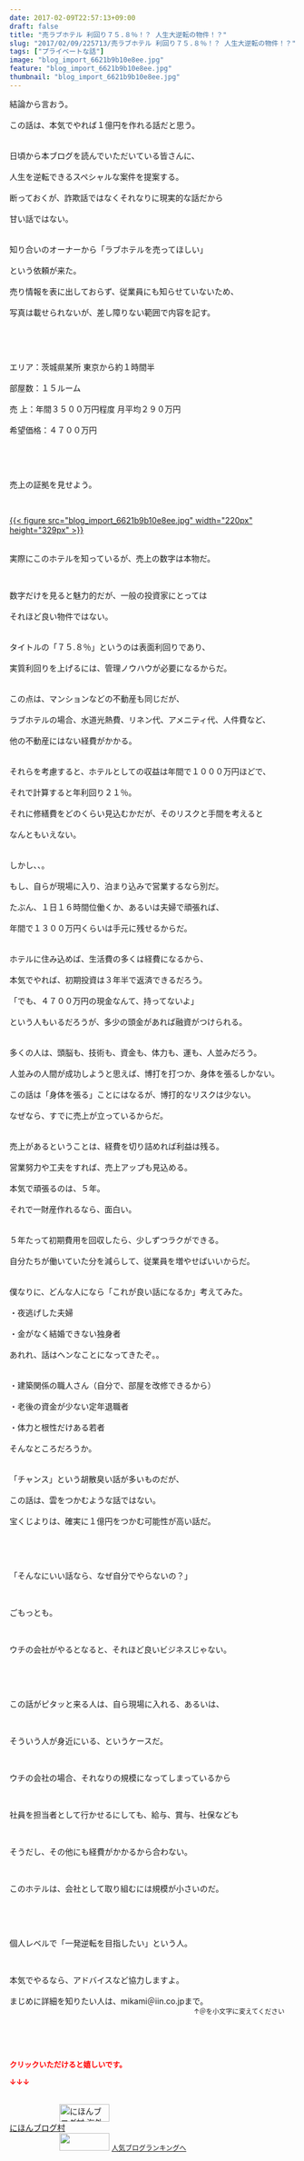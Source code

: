 ```yaml
---
date: 2017-02-09T22:57:13+09:00
draft: false
title: "売ラブホテル 利回り７５.８％！？ 人生大逆転の物件！？"
slug: "2017/02/09/225713/売ラブホテル 利回り７５.８％！？ 人生大逆転の物件！？"
tags: ["プライベートな話"]
image: "blog_import_6621b9b10e8ee.jpg"
feature: "blog_import_6621b9b10e8ee.jpg"
thumbnail: "blog_import_6621b9b10e8ee.jpg"
---
```

<p>結論から言おう。<br/><br/>この話は、本気でやれば１億円を作れる話だと思う。<br/><br/><br/>日頃から本ブログを読んでいただいている皆さんに、<br/><br/>人生を逆転できるスペシャルな案件を提案する。<br/><br/>断っておくが、詐欺話ではなくそれなりに現実的な話だから<br/><br/>甘い話ではない。<br/><br/><br/>知り合いのオーナーから「ラブホテルを売ってほしい」<br/><br/>という依頼が来た。<br/><br/>売り情報を表に出しておらず、従業員にも知らせていないため、<br/><br/>写真は載せられないが、差し障りない範囲で内容を記す。</p><p> </p><p> </p><p>エリア：茨城県某所 東京から約１時間半<br/><br/>部屋数：１５ルーム<br/><br/>売 上：年間３５００万円程度 月平均２９０万円<br/><br/>希望価格：４７００万円</p><p> </p><p> </p><p>売上の証拠を見せよう。</p><p> </p><p><a href="blog_import_6621b9b224572.jpg">{{< figure src="blog_import_6621b9b10e8ee.jpg" width="220px" height="329px" >}}</a><br/> </p><p>実際にこのホテルを知っているが、売上の数字は本物だ。</p><p> </p><p>数字だけを見ると魅力的だが、一般の投資家にとっては<br/><br/>それほど良い物件ではない。<br/><br/><br/>タイトルの「７５.８％」というのは表面利回りであり、<br/><br/>実質利回りを上げるには、管理ノウハウが必要になるからだ。<br/><br/><br/>この点は、マンションなどの不動産も同じだが、<br/><br/>ラブホテルの場合、水道光熱費、リネン代、アメニティ代、人件費など、<br/><br/>他の不動産にはない経費がかかる。<br/><br/><br/>それらを考慮すると、ホテルとしての収益は年間で１０００万円ほどで、<br/><br/>それで計算すると年利回り２１％。<br/><br/>それに修繕費をどのくらい見込むかだが、そのリスクと手間を考えると<br/><br/>なんともいえない。<br/><br/><br/>しかし、、。<br/><br/>もし、自らが現場に入り、泊まり込みで営業するなら別だ。<br/><br/>たぶん、１日１６時間位働くか、あるいは夫婦で頑張れば、<br/><br/>年間で１３００万円くらいは手元に残せるからだ。<br/><br/><br/>ホテルに住み込めば、生活費の多くは経費になるから、<br/><br/>本気でやれば、初期投資は３年半で返済できるだろう。<br/><br/>「でも、４７００万円の現金なんて、持ってないよ」<br/><br/>という人もいるだろうが、多少の頭金があれば融資がつけられる。<br/><br/><br/>多くの人は、頭脳も、技術も、資金も、体力も、運も、人並みだろう。<br/><br/>人並みの人間が成功しようと思えば、博打を打つか、身体を張るしかない。<br/><br/>この話は「身体を張る」ことにはなるが、博打的なリスクは少ない。<br/><br/>なぜなら、すでに売上が立っているからだ。<br/><br/><br/>売上があるということは、経費を切り詰めれば利益は残る。<br/><br/>営業努力や工夫をすれば、売上アップも見込める。<br/><br/>本気で頑張るのは、５年。<br/><br/>それで一財産作れるなら、面白い。<br/><br/><br/>５年たって初期費用を回収したら、少しずつラクができる。<br/><br/>自分たちが働いていた分を減らして、従業員を増やせばいいからだ。<br/><br/><br/>僕なりに、どんな人になら「これが良い話になるか」考えてみた。<br/><br/>・夜逃げした夫婦<br/><br/>・金がなく結婚できない独身者<br/><br/>あれれ、話はヘンなことになってきたぞ。。<br/><br/><br/>・建築関係の職人さん（自分で、部屋を改修できるから）<br/><br/>・老後の資金が少ない定年退職者<br/><br/>・体力と根性だけある若者<br/><br/>そんなところだろうか。<br/><br/><br/>「チャンス」という胡散臭い話が多いものだが、<br/><br/>この話は、雲をつかむような話ではない。<br/><br/>宝くじよりは、確実に１億円をつかむ可能性が高い話だ。</p><p> </p><p> </p><p>「そんなにいい話なら、なぜ自分でやらないの？」</p><p> </p><p>ごもっとも。</p><p> </p><p>ウチの会社がやるとなると、それほど良いビジネスじゃない。</p><p> </p><p> </p><p>この話がピタッと来る人は、自ら現場に入れる、あるいは、</p><p> </p><p>そういう人が身近にいる、というケースだ。</p><p> </p><p>ウチの会社の場合、それなりの規模になってしまっているから</p><p> </p><p>社員を担当者として行かせるにしても、給与、賞与、社保なども</p><p> </p><p>そうだし、その他にも経費がかかるから合わない。</p><p> </p><p>このホテルは、会社として取り組むには規模が小さいのだ。</p><p> </p><p> </p><p>個人レベルで「一発逆転を目指したい」という人。</p><p> </p><p>本気でやるなら、アドバイスなど協力しますよ。<br/><br/>まじめに詳細を知りたい人は、mikami＠iin.co.jpまで。<br/><span style="font-size: 0.83em;">　　　　　　　　　　　　　　　　　　　　　　　　　　　　↑＠を小文字に変えてください</span></p><p> </p><p> </p><p><font color="#ff0000" size="2"><strong>クリックいただけると嬉しいです。</strong></font></p><p><font color="#ff0000" size="2"><strong>↓↓↓</strong></font></p><p><br/><a href="ranking.html?p_cid=01260127" target="_blank"><img alt="にほんブログ村 海外生活ブログ バリ島情報へ" border="0" height="31" src="data:image/svg+xml;charset=utf-8,%3Csvg%20xmlns%3D%22http%3A%2F%2Fwww.w3.org%2F2000%2Fsvg%22%20title%3D%22Placeholder%20for%20Images%22%20role%3D%22presentation%22%20viewBox%3D%220%200%2088%2031%22%20%2F%3E" width="88" data-src="https://img-proxy.blog-video.jp/images?url=http%3A%2F%2Foverseas.blogmura.com%2Fbali%2Fimg%2Fbali88_31.gif" style="aspect-ratio: auto 88 / 31;"/><noscript><img alt="にほんブログ村 海外生活ブログ バリ島情報へ" border="0" height="31" src="https://img-proxy.blog-video.jp/images?url=http%3A%2F%2Foverseas.blogmura.com%2Fbali%2Fimg%2Fbali88_31.gif" width="88"></noscript></a><br/><a href="ranking.html?p_cid=01260127" target="_blank">にほんブログ村</a><br/><a href="link.php?1804582" title="人気ブログランキングへ"><img border="0" height="31" src="data:image/svg+xml;charset=utf-8,%3Csvg%20xmlns%3D%22http%3A%2F%2Fwww.w3.org%2F2000%2Fsvg%22%20title%3D%22Placeholder%20for%20Images%22%20role%3D%22presentation%22%20viewBox%3D%220%200%2088%2031%22%20%2F%3E" width="88" data-src="https://blog.with2.net/img/banner/banner_22.gif" style="aspect-ratio: auto 88 / 31;"/><noscript><img border="0" height="31" src="https://blog.with2.net/img/banner/banner_22.gif" width="88"></noscript></a> <a href="link.php?1804582" style="font-size: 12px;">人気ブログランキングへ</a></p>

